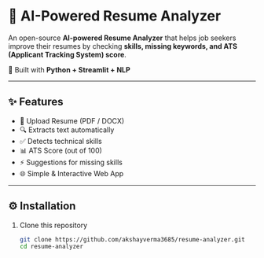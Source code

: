 # 📄 AI-Powered Resume Analyzer

An open-source **AI-powered Resume Analyzer** that helps job seekers improve their resumes by checking **skills, missing keywords, and ATS (Applicant Tracking System) score**.  

🚀 Built with **Python + Streamlit + NLP**  

---

## ✨ Features
- 📂 Upload Resume (PDF / DOCX)
- 🔍 Extracts text automatically
- ✅ Detects technical skills
- 📊 ATS Score (out of 100)
- ⚡ Suggestions for missing skills
- 🌐 Simple & Interactive Web App

---

## ⚙️ Installation

1. Clone this repository
   ```bash
   git clone https://github.com/akshayverma3685/resume-analyzer.git
   cd resume-analyzer
